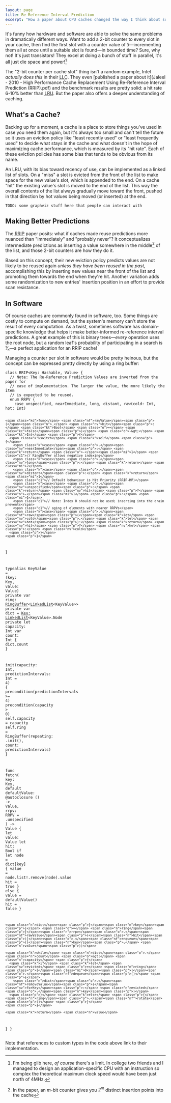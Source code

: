 ```yaml
---
layout: page
title: Re-Reference Interval Prediction
excerpt: "How a paper about CPU caches changed the way I think about software caches too"
---
```


It's funny how hardware and software are able to solve the same problems in dramatically different ways. Want to add a 2-bit counter to every slot in your cache, then find the first slot with a counter value of `3`—incrementing them all at once until a suitable slot is found—in bounded time? Sure, why not! It's just transistors! They excel at doing a bunch of stuff in parallel, it's all just die space and power![^141]

The "2-bit counter per cache slot" thing isn't a random example, Intel _actually does this_ in their <abbr title="Last-Level Cache">LLC</abbr>. They even [published a paper about it](Jaleel - 2010 - High Performance Cache Replacement Using Re-Reference Interval Prediction (RRIP).pdf) and the benchmark results are pretty solid: a hit rate 6-10% better than <abbr title="Least Recently Used">LRU</abbr>. But the paper also offers a deeper understanding of caching.

## What's a Cache?

Backing up for a moment, a cache is a place to store things you've used in case you need them again, but it's always too small and can't tell the future so it uses an eviction policy like "least recently used" or "least frequently used" to decide what stays in the cache and what doesn't in the hope of maximizing cache performance, which is measured by its "hit rate". Each of these eviction policies has some bias that tends to be obvious from its name.

An LRU, with its bias toward recency of use, can be implemented as a linked list of slots. On a "miss" a slot is evicted from the front of the list to make space for the new value's slot, which is appended to the end. On a cache "hit" the existing value's slot is moved to the end of the list. This way the overall contents of the list always gradually move toward the front, pushed in that direction by hot values being moved (or inserted) at the end.

```
TODO: some graphviz stuff here that people can interact with
```

## Making Better Predictions

The <abbr title="Re-Reference Interval Prediction">RRIP</abbr> paper posits: what if caches made reuse predictions more nuanced than "immediately" and "probably never"? It conceptualizes intermediate predictions as inserting a value somewhere in the middle[^middle] of the list, and those 2-bit counters are how they do it.

Based on this concept, their new eviction policy predicts values are not likely to be reused again _unless they have been reused in the past_, accomplishing this by inserting new values near the front of the list and promoting them towards the end when they're hit. Another variation adds some randomization to new entries' insertion position in an effort to provide scan resistance.

## In Software

Of course caches are commonly found in software, too. Some things are costly to compute on demand, but the system's memory can't store the result of every computation. As a twist, sometimes software has domain-specific knowledge that helps it make better-informed re-reference interval predictions. A great example of this is binary trees—_every_ operation uses the root node, but a random leaf's probability of participating in a search is ¹⁄ₙ—a perfect application for an RRIP cache!

Managing a counter per slot in software would be pretty heinous, but the concept can be expressed pretty directly by using a ring buffer:

<div class="language-swift highlighter-rouge"><div class="highlight"><pre class="highlight"><code><span class="kd">class</span> <span class="kt">RRIP</span><span class="o">&lt;</span><span class="kt">Key</span><span class="p">:</span> <span class="kt">Hashable</span><span class="p">,</span> <span class="kt">Value</span><span class="o">&gt;</span> <span class="p">{</span>
  <span class="c1">// Note: The Re-Reference Prediction Values are inverted from the paper for</span>
  <span class="c1">// ease of implementation. The larger the value, the more likely the item</span>
  <span class="c1">// is expected to be reused.</span>
  <span class="kd">enum</span> <span class="kt">RRPV</span> <span class="p">{</span>
    <span class="k">case</span> <span class="n">unspecified</span><span class="p">,</span> <span class="n">nearImmediate</span><span class="p">,</span> <span class="n">long</span><span class="p">,</span> <span class="n">distant</span><span class="p">,</span> <span class="nf">raw</span><span class="p">(</span><span class="nv">cold</span><span class="p">:</span> <span class="kt">Int</span><span class="p">,</span> <span class="nv">hot</span><span class="p">:</span> <span class="kt">Int</span><span class="p">)</span>

    <span class="kd">func</span> <span class="nf">rawValue</span><span class="p">(</span><span class="n">_</span> <span class="nv">hit</span><span class="p">:</span> <span class="kt">Bool</span> <span class="o">=</span> <span class="kc">false</span><span class="p">)</span> <span class="o">-&gt;</span> <span class="kt">Int</span> <span class="p">{</span>
      <span class="k">switch</span> <span class="k">self</span> <span class="p">{</span>
        <span class="k">case</span> <span class="o">.</span><span class="nv">nearImmediate</span><span class="p">:</span> <span class="k">return</span> <span class="o">-</span><span class="mi">1</span> <span class="c1">// RingBuffer allows negative indexing</span>
        <span class="k">case</span> <span class="o">.</span><span class="nv">long</span><span class="p">:</span> <span class="k">return</span> <span class="mi">2</span>
        <span class="k">case</span> <span class="o">.</span><span class="nv">distant</span><span class="p">:</span> <span class="k">return</span> <span class="mi">1</span>
        <span class="c1">// Default behaviour is Hit Priority (RRIP-HP)</span>
        <span class="k">case</span> <span class="o">.</span><span class="nv">unspecified</span><span class="p">:</span> <span class="k">return</span> <span class="nv">hit</span> <span class="p">?</span> <span class="o">-</span><span class="mi">1</span> <span class="p">:</span> <span class="mi">1</span>
        <span class="c1">// Note: Index 0 should not be used; inserting into the drain prevents</span>
        <span class="c1">// aging of elements with nearer RRPVs</span>
        <span class="k">case</span> <span class="o">.</span><span class="nf">raw</span><span class="p">(</span><span class="k">let</span> <span class="nv">cold</span><span class="p">,</span> <span class="k">let</span> <span class="nv">hot</span><span class="p">):</span> <span class="k">return</span> <span class="nv">hit</span> <span class="p">?</span> <span class="nv">hot</span> <span class="p">:</span> <span class="nv">cold</span>
      <span class="p">}</span>
    <span class="p">}</span>
  <span class="p">}</span>

  <span class="kd">typealias</span> <span class="kt">KeyValue</span> <span class="o">=</span> <span class="p">(</span><span class="nv">key</span><span class="p">:</span> <span class="kt">Key</span><span class="p">,</span> <span class="nv">value</span><span class="p">:</span> <span class="kt">Value</span><span class="p">)</span>
  <span class="kd">private</span> <span class="k">var</span> <span class="nv">ring</span><span class="p">:</span> <span class="kt"><a href="RingBuffer">RingBuffer</a></span><span class="o">&lt;</span><span class="kt"><a href="LinkedList">LinkedList</a></span><span class="o">&lt;</span><span class="kt">KeyValue</span><span class="o">&gt;&gt;</span>
  <span class="kd">private</span> <span class="k">var</span> <span class="nv">dict</span> <span class="o">=</span> <span class="p">[</span><span class="kt">Key</span><span class="p">:</span> <span class="kt"><a href="LinkedList">LinkedList</a></span><span class="o">&lt;</span><span class="kt">KeyValue</span><span class="o">&gt;.</span><span class="kt">Node</span><span class="p">]()</span>
  <span class="kd">private</span> <span class="k">let</span> <span class="nv">capacity</span><span class="p">:</span> <span class="kt">Int</span>
  <span class="k">var</span> <span class="nv">count</span><span class="p">:</span> <span class="kt">Int</span> <span class="p">{</span> <span class="n">dict</span><span class="o">.</span><span class="n">count</span> <span class="p">}</span>

  <span class="nf">init</span><span class="p">(</span><span class="nv">capacity</span><span class="p">:</span> <span class="kt">Int</span><span class="p">,</span> <span class="nv">predictionIntervals</span><span class="p">:</span> <span class="kt">Int</span> <span class="o">=</span> <span class="mi">4</span><span class="p">)</span> <span class="p">{</span>
    <span class="nf">precondition</span><span class="p">(</span><span class="n">predictionIntervals</span> <span class="o">&gt;=</span> <span class="mi">4</span><span class="p">)</span>
    <span class="nf">precondition</span><span class="p">(</span><span class="n">capacity</span> <span class="o">&gt;</span> <span class="mi">0</span><span class="p">)</span>
    <span class="k">self</span><span class="o">.</span><span class="n">capacity</span> <span class="o">=</span> <span class="n">capacity</span>
    <span class="k">self</span><span class="o">.</span><span class="n">ring</span> <span class="o">=</span> <span class="kt">RingBuffer</span><span class="p">(</span><span class="nv">repeating</span><span class="p">:</span> <span class="o">.</span><span class="nf">init</span><span class="p">(),</span> <span class="nv">count</span><span class="p">:</span> <span class="n">predictionIntervals</span><span class="p">)</span>
  <span class="p">}</span>

  <span class="kd">func</span> <span class="nf">fetch</span><span class="p">(</span>
    <span class="nv">key</span><span class="p">:</span> <span class="kt">Key</span><span class="p">,</span>
    <span class="k">default</span> <span class="n">defaultValue</span><span class="p">:</span> <span class="kd">@autoclosure</span> <span class="p">()</span> <span class="o">-&gt;</span> <span class="kt">Value</span><span class="p">,</span>
    <span class="nv">rrpv</span><span class="p">:</span> <span class="kt">RRPV</span> <span class="o">=</span> <span class="o">.</span><span class="n">unspecified</span>
  <span class="p">)</span> <span class="o">-&gt;</span> <span class="kt">Value</span> <span class="p">{</span>
    <span class="k">let</span> <span class="nv">value</span><span class="p">:</span> <span class="kt">Value</span>
    <span class="k">let</span> <span class="nv">hit</span><span class="p">:</span> <span class="kt">Bool</span>
    <span class="k">if</span> <span class="k">let</span> <span class="nv">node</span> <span class="o">=</span> <span class="n">dict</span><span class="p">[</span><span class="n">key</span><span class="p">]</span> <span class="p">{</span>
      <span class="n">value</span> <span class="o">=</span> <span class="n">node</span><span class="o">.</span><span class="n">list</span><span class="o">!.</span><span class="nf">remove</span><span class="p">(</span><span class="n">node</span><span class="p">)</span><span class="o">.</span><span class="n">value</span>
      <span class="n">hit</span> <span class="o">=</span> <span class="kc">true</span>
    <span class="p">}</span> <span class="k">else</span> <span class="p">{</span>
      <span class="n">value</span> <span class="o">=</span> <span class="nf">defaultValue</span><span class="p">()</span>
      <span class="n">hit</span> <span class="o">=</span> <span class="kc">false</span>
    <span class="p">}</span>

    <span class="n">dict</span><span class="p">[</span><span class="n">key</span><span class="p">]</span> <span class="o">=</span> <span class="n">ring</span><span class="p">[</span><span class="n">rrpv</span><span class="o">.</span><span class="nf">rawValue</span><span class="p">(</span><span class="n">hit</span><span class="p">)]</span><span class="o">.</span><span class="nf">enqueue</span><span class="p">((</span><span class="n">key</span><span class="p">,</span> <span class="n">value</span><span class="p">))</span>

    <span class="k">while</span> <span class="n">dict</span><span class="o">.</span><span class="n">count</span> <span class="o">&gt;</span> <span class="n">capacity</span> <span class="p">{</span>
      <span class="k">if</span> <span class="k">let</span> <span class="nv">evicted</span> <span class="o">=</span> <span class="n">ring</span><span class="p">[</span><span class="mi">0</span><span class="p">]</span><span class="o">.</span><span class="nf">dequeue</span><span class="p">()</span> <span class="p">{</span>
        <span class="n">dict</span><span class="o">.</span><span class="nf">removeValue</span><span class="p">(</span><span class="nv">forKey</span><span class="p">:</span> <span class="n">evicted</span><span class="o">.</span><span class="n">key</span><span class="p">)</span>
      <span class="p">}</span> <span class="k">else</span> <span class="p">{</span> <span class="n">ring</span><span class="o">.</span><span class="nf">rotate</span><span class="p">()</span> <span class="p">}</span>
    <span class="p">}</span>

    <span class="k">return</span> <span class="n">value</span>
  <span class="p">}</span>
<span class="p">}</span>
</code></pre></div></div>

Note that references to custom types in the code above link to their implementation.

[^141]: I'm being glib here, _of course_ there's a limit. In college two friends and I managed to design an application-specific CPU with an instruction so complex the theoretical maximum clock speed would have been just north of 4MHz.
[^middle]: In the paper, an _m_-bit counter gives you _2<sup>m</sup>_ distinct insertion points into the cache<!--. They may not be evenly spaced, but all entries are guaranteed to make progress towards eviction as long as you don't insert into the 2<sup>m</sup>-1º (where the evictions happen)-->